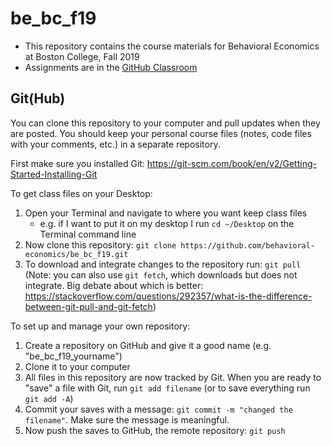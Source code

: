 # be_bc_f19

* This repository contains the course materials for Behavioral Economics at Boston College, Fall 2019
* Assignments are in the [GitHub Classroom](https://classroom.github.com/classrooms/54641384-be_bc_f19)


## Git(Hub)

You can clone this repository to your computer and pull updates when they are posted. You should keep your personal course files (notes, code files with your comments, etc.) in a separate repository. 

First make sure you installed Git: https://git-scm.com/book/en/v2/Getting-Started-Installing-Git

To get class files on your Desktop:

1. Open your Terminal and navigate to where you want keep class files
	- e.g. if I want to put it on my desktop I run `cd ~/Desktop` on the Terminal command line
2. Now clone this repository: `git clone https://github.com/behavioral-economics/be_bc_f19.git`
3. To download and integrate changes to the repository run: `git pull` (Note: you can also use `git fetch`, which downloads but does not integrate. Big debate about which is better: https://stackoverflow.com/questions/292357/what-is-the-difference-between-git-pull-and-git-fetch)


To set up and manage your own repository:

1. Create a repository on GitHub and give it a good name (e.g. "be_bc_f19_yourname")
2. Clone it to your computer
3. All files in this repository are now tracked by Git. When you are ready to "save" a file with Git, run `git add filename` (or to save everything run `git add -A`)
4. Commit your saves with a message: `git commit -m "changed the filename"`. Make sure the message is meaningful. 
5. Now push the saves to GitHub, the remote repository: `git push`